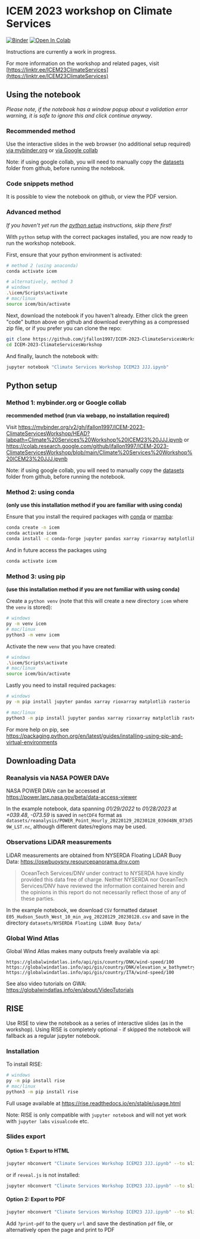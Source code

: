 # ICEM 2023 workshop on Climate Services

[![Binder](https://mybinder.org/badge_logo.svg)](https://mybinder.org/v2/gh/jfallon1997/ICEM-2023-ClimateServicesWorkshop/HEAD?labpath=Climate%20Services%20Workshop%20ICEM23%20JJJ.ipynb)
[![Open In Colab](https://colab.research.google.com/assets/colab-badge.svg)](https://colab.research.google.com/github/jfallon1997/ICEM-2023-ClimateServicesWorkshop/blob/main/Climate%20Services%20Workshop%20ICEM23%20JJJ.ipynb)

Instructions are currently a work in progress.

For more information on the workshop and related pages, visit [https://linktr.ee/ICEM23ClimateServices](https://linktr.ee/ICEM23ClimateServices)

## Using the notebook

*Please note, if the notebook has a window popup about a validation error warning, it is safe to ignore this and click continue anyway*.

### Recommended method

Use the interactive slides in the web browser (no additional setup required) [via mybinder.org](https://mybinder.org/v2/gh/jfallon1997/ICEM-2023-ClimateServicesWorkshop/HEAD?labpath=Climate%20Services%20Workshop%20ICEM23%20JJJ.ipynb) or [via Google collab](https://colab.research.google.com/github/jfallon1997/ICEM-2023-ClimateServicesWorkshop/blob/main/Climate%20Services%20Workshop%20ICEM23%20JJJ.ipynb)

Note: if using google collab, you will need to manually copy the
[datasets](https://github.com/jfallon1997/ICEM-2023-ClimateServicesWorkshop/tree/main/datasets)
folder from github, before running the notebook.

### Code snippets method

It is possible to view the notebook on github, or view the PDF version.

### Advanced method

*If you haven't yet run the [python setup](#python-setup) instructions, skip there first!*

With `python` setup with the correct packages installed, you are now ready to run the workshop notebook.

First, ensure that your python environment is activated:

```sh
# method 2 (using anaconda)
conda activate icem

# alternatively, method 3
# windows
.\icem/Scripts\activate
# mac/linux
source icem/bin/activate
```

Next, download the notebook if you haven't already. Either click the green "code" button above on github and download everything as a compressed zip file, or if you prefer you can clone the repo:

```sh
git clone https://github.com/jfallon1997/ICEM-2023-ClimateServicesWorkshop.git
cd ICEM-2023-ClimateServicesWorkshop
```

And finally, launch the notebook with:

```sh
jupyter notebook "Climate Services Workshop ICEM23 JJJ.ipynb"
```

## Python setup

### Method 1: mybinder.org or Google collab

**recommended method (run via webapp, no installation required)**

Visit https://mybinder.org/v2/gh/jfallon1997/ICEM-2023-ClimateServicesWorkshop/HEAD?labpath=Climate%20Services%20Workshop%20ICEM23%20JJJ.ipynb or https://colab.research.google.com/github/jfallon1997/ICEM-2023-ClimateServicesWorkshop/blob/main/Climate%20Services%20Workshop%20ICEM23%20JJJ.ipynb

Note: if using google collab, you will need to manually copy the
[datasets](https://github.com/jfallon1997/ICEM-2023-ClimateServicesWorkshop/tree/main/datasets)
folder from github, before running the notebook.

### Method 2: using conda

**(only use this installation method if you are familiar with using conda)**

Ensure that you install the required packages with [conda](https://docs.conda.io/en/latest) or [mamba](https://mamba.readthedocs.io/en/latest/user_guide/mamba.html):

```sh
conda create -n icem
conda activate icem
conda install -c conda-forge jupyter pandas xarray rioxarray matplotlib rasterio
```

And in future access the packages using

```sh
conda activate icem
```

### Method 3: using pip

**(use this installation method if you are not familiar with using conda)**

Create a `python venv` (note that this will create a new directory `icem` where the `venv` is stored):

```sh
# windows
py -m venv icem
# mac/linux
python3 -m venv icem
```

Activate the new `venv` that you have created:

```sh
# windows
.\icem/Scripts\activate
# mac/linux
source icem/bin/activate
```

Lastly you need to install required packages:

```sh
# windows
py -m pip install jupyter pandas xarray rioxarray matplotlib rasterio

# mac/linux
python3 -m pip install jupyter pandas xarray rioxarray matplotlib rasterio
```

For more help on pip, see https://packaging.python.org/en/latest/guides/installing-using-pip-and-virtual-environments

## Downloading Data

### Reanalysis via NASA POWER DAVe

NASA POWER DAVe can be accessed at https://power.larc.nasa.gov/beta/data-access-viewer

In the example notebook, data spanning *01/29/2022* to *01/28/2023* at *+039.48*, *-073.59* is saved in `netCDF4` format as `datasets/reanalysis/POWER_Point_Hourly_20220129_20230128_039d48N_073d59W_LST.nc`, although different dates/regions may be used.

### Observations LiDAR measurements

LiDAR measurements are obtained from NYSERDA Floating LiDAR Buoy Data: https://oswbuoysny.resourcepanorama.dnv.com

> OceanTech Services/DNV under contract to NYSERDA have kindly provided this data free of charge. Neither NYSERDA nor OceanTech Services/DNV have reviewed the information contained herein and the opinions in this report do not necessarily reflect those of any of these parties.

In the example notebook, we download `CSV` formatted dataset `E05_Hudson_South_West_10_min_avg_20220129_20230128.csv` and save in the directory `datasets/NYSERDA Floating LiDAR Buoy Data/`

### Global Wind Atlas

Global Wind Atlas makes many outputs freely available via api:

```
https://globalwindatlas.info/api/gis/country/DNK/wind-speed/100
https://globalwindatlas.info/api/gis/country/DNK/elevation_w_bathymetry
https://globalwindatlas.info/api/gis/country/ITA/wind-speed/100
```

See also video tutorials on GWA:
<https://globalwindatlas.info/en/about/VideoTutorials>

## RISE

Use RISE to view the notebook as a series of interactive slides (as in the workshop). Using RISE is completely optional - if skipped the notebook will fallback as a regular jupyter notebook.

### Installation

To install RISE:

```sh
# windows
py -m pip install rise
# mac/linux
python3 -m pip install rise
```

Full usage available at https://rise.readthedocs.io/en/stable/usage.html

Note: RISE is only compatible with `jupyter notebook` and will not yet work with `jupyter labs` `visualcode` etc.

### Slides export

#### Option 1: Export to HTML

```sh
jupyter nbconvert "Climate Services Workshop ICEM23 JJJ.ipynb" --to slides --reveal-prefix reveal.js
```

or if `reveal.js` is not installed:

```sh
jupyter nbconvert "Climate Services Workshop ICEM23 JJJ.ipynb" --to slides --reveal-prefix "http://cdnjs.cloudflare.com/ajax/libs/reveal.js/3.3.0"
```

#### Option 2: Export to PDF

```sh
jupyter nbconvert "Climate Services Workshop ICEM23 JJJ.ipynb" --to slides --post serve
```

Add `?print-pdf` to the query `url` and save the destination `pdf` file, or alternatively open the page and print to PDF
